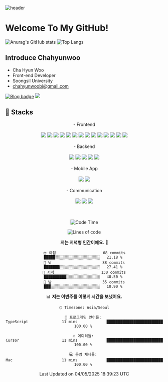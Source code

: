 ![header](https://capsule-render.vercel.app/api?type=transparent&text=Hi,%20I'm%20Chahyunwoo&fontColor=9c88ff&fontSize=48&desc=Front-end%20Developer&descAlignY=90&animation=fadeIn)

# Welcome To My GitHub!

![Anurag's GitHub stats](https://github-readme-stats.vercel.app/api?username=chahyunwoo&show_icons=true&line_height=24&theme=dracula&hide=stars)
![Top Langs](https://github-readme-stats-sand-six-91.vercel.app/api/top-langs/?username=chahyunwoo&layout=compact&theme=dracula)

## Introduce Chahyunwoo
- Cha Hyun Woo
- Front-end Developer
- Soongsil University
- chahyunwoobi@gmail.com

[![Blog badge](https://img.shields.io/badge/Dev_Blog-blueviolet?style=flat&logo=github&logoColor=white)](https://chahyunwoo.dev/)
 <a href="mailto:chahyunwoobi@gmail.com"><img src="https://img.shields.io/badge/Gmail-EA4335?style=flat-square&logo=Gmail&logoColor=white"/></a>

## 🔨 Stacks
<div align="center">
- Frontend<br/><br/><span><img src="https://img.shields.io/badge/HTML-e34f26?style=flat&logo=html5&logoColor=white"/></span>
<span><img src="https://img.shields.io/badge/CSS-1572b6?style=flat&logo=css3&logoColor=white"/></span>
<span><img src="https://img.shields.io/badge/JavaScript-dbab09?style=flat&logo=javascript&logoColor=white"/></span>
<span><img src="https://img.shields.io/badge/TypeScript-3178C6?style=flat&logo=typescript&logoColor=white"/></span>
<span><img src="https://img.shields.io/badge/Sass-cc6699?style=flat&logo=sass&logoColor=white"/></span>
<span><img src="https://img.shields.io/badge/React-61dafb?style=flat&logo=react&logoColor=white"/></span>
<span><img src="https://img.shields.io/badge/Vue.js-4FC08D?style=flat-square&logo=Vue.js&logoColor=white"/></span>
<span><img src="https://img.shields.io/badge/Redux-764abc?style=flat&logo=redux&logoColor=white"/></span>
<span><img src="https://img.shields.io/badge/Saga-89d96d?style=flat&logo=redux-saga&logoColor=white"/></span>
<span><img src="https://img.shields.io/badge/jQuery-0769ad?style=flat&logo=jquery&logoColor=white"/></span>
<span><img src="https://img.shields.io/badge/Next.js-000000?style=flat&logo=next.js&logoColor=white"/></span>
<span><img src="https://img.shields.io/badge/Recoil-3474DE?style=flat&logo=recoil&logoColor=white"/></span>
<span><img src="https://img.shields.io/badge/Bootstrap-7952B3?style=flat&logo=bootstrap&logoColor=white"/></span>
<span><img src="https://img.shields.io/badge/Tailwind CSS-06B6D4?style=flat&logo=tailwind-css&logoColor=white"/></span><br/><br/>
- Backend<br/><br/><span><img src="https://img.shields.io/badge/node-js-339933?style=flat&logo=nodedotjs&logoColor=white"/></span>
<span><img src="https://img.shields.io/badge/mongo-db-47A248?style=flat&logo=mongodb&logoColor=white"/></span>
<span><img src="https://img.shields.io/badge/firebase-FFCA28?style=flat&logo=firebase&logoColor=white"/></span>
<span><img src="https://img.shields.io/badge/supabase-3FCF8E?style=flat&logo=supabase&logoColor=white"/></span>
<span><img src="https://img.shields.io/badge/mySQL-4479A1?style=flat&logo=mySQL&logoColor=white"/></span><br/><br/>
- Mobile App<br/><br/><span><img src="https://img.shields.io/badge/React Native-61dafb?style=flat&logo=react&logoColor=white"/></span>
<span><img src="https://img.shields.io/badge/Flutter-02569B?style=flat-square&logo=flutter&logoColor=white"/></span><br/><br/>
- Communication<br/><br/><span><img src="https://img.shields.io/badge/Jira-0052cc?style=flat&logo=jira&logoColor=white"/></span>
<span><img src="https://img.shields.io/badge/Zeplin-ffbe22?style=flat"/></span>
<span><img src="https://img.shields.io/badge/Figma-f24e1e?style=flat&logo=figma&logoColor=white"/></span><br/>
</div>
<br/>
<br/>
<div align="center">
 
<!--START_SECTION:waka-->
![Code Time](http://img.shields.io/badge/Code%20Time-55%20hrs%2033%20mins-blue)

![Lines of code](https://img.shields.io/badge/%EC%A0%80%EB%8A%94%20%EC%97%AC%ED%83%9C%EA%B9%8C%EC%A7%80%20-163.8%20thousand%20%EC%A4%84%EC%9D%98%20%EC%BD%94%EB%93%9C%EB%A5%BC%20%EC%9E%91%EC%84%B1%ED%96%88%EC%96%B4%EC%9A%94.-blue)

**저는 저녁형 인간이에요. 🦉** 

```text
🌞 아침                     68 commits          █████░░░░░░░░░░░░░░░░░░░░   21.18 % 
🌆 낮　                     88 commits          ███████░░░░░░░░░░░░░░░░░░   27.41 % 
🌃 저녁                     130 commits         ██████████░░░░░░░░░░░░░░░   40.50 % 
🌙 밤　                     35 commits          ███░░░░░░░░░░░░░░░░░░░░░░   10.90 % 
```


📊 **저는 이번주를 이렇게 시간을 보냈어요.** 

```text
🕑︎ Timezone: Asia/Seoul

💬 프로그래밍 언어들: 
TypeScript               11 mins             █████████████████████████   100.00 % 

🔥 에디터들: 
Cursor                   11 mins             █████████████████████████   100.00 % 

💻 운영 체제들: 
Mac                      11 mins             █████████████████████████   100.00 % 
```


 Last Updated on 04/05/2025 18:39:23 UTC
<!--END_SECTION:waka-->

</div>
